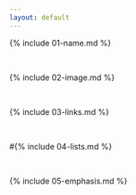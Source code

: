```yaml
---
layout: default
---
```


{% include 01-name.md %}

<br>

{% include 02-image.md %}

<br>

{% include 03-links.md %}

<br>

#{% include 04-lists.md %}

<br>

{% include 05-emphasis.md %}
